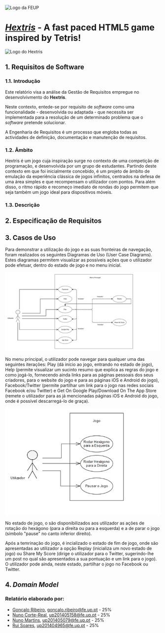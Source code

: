 ![Logo da FEUP](http://www.junifeup.pt/wp-content/uploads/2016/01/feup.png)

# [_Hextris_](https://github.com/Hextris/hextris) - A fast paced HTML5 game inspired by Tetris!

![Logo do Hextris](https://raw.githubusercontent.com/Spininador/hextris/esof_hextris/favicon.ico)

## 1. Requisitos de Software

### 1.1. Introdução <!-- 1 valor -->
Este relatório visa a análise da Gestão de Requisitos empregue no desenvolvivmento do **Hextris**.

Neste contexto, entede-se por requisito de *software* como uma funcionalidade - desenvolvida ou adaptada - que necessita ser implementada para a resolução de um determinado problema que o *software* pretende solucionar.

A Engenharia de Requisitos é um processo que engloba todas as actividades de definição, documentação e manutenção de requisitos.
<!--Este processo é composto por quatro actividades:
* Identificação de Requisitos
* Análise de Requisitos
* Especificação de Requisitos
* Validação de requisitos
Este processo deve ser precedido de um estudos de viabilidade que, a partir das restrições do projecto, determinam se o mesmo é viável e se deve seguir para a identificação de requisitos. No *waterfall model*, a engenharia de requisitos é feita na primeira fase do processo de desenvolvimento. Outros métodos de desenvolvimento de software como o XP e Scrum assumem que a engenharia de requisitos continua ao longo do ciclo de vida do sofware.
-->

### 1.2. Âmbito <!-- 1 valor -->
Hextris é um jogo cuja inspiração surge no contexto de uma competição de programação, e desenvolvida por um grupo de estudantes. Partindo deste contexto em que foi inicialmente concebido, é um projeto de âmbito de emulação da experiência clássica de jogos infinitos, centrados na defesa de uma área simples e que recompensam o utilizador com pontos. Para além disso, o ritmo rápido e recomeço imediato de rondas do jogo permitem que seja também um jogo ideal para dispositivos móveis.
<!--
SuperTux's development purpose is to make a free game, available for anyone to play or even contribute towards. SuperTux is designed for players to be able to enjoy a "Super Mario styled" game with a new environment, where the graphics and gameplay are a refreshing reboot from the original Mario games. The objective was to accomplish this, all while having a humorous side to it, by using the Linux mascot and the universe it alludes to. Another important point of this game is that it's purpose is not only to be fun, but also to be extensive, as in not having a defined end. To serve this purpose, not only are we going to implement the story levels, but also extra levels and addons (using a map editor), made by the community, levels/addons which we plan to be downloadable in game.
-->

### 1.3. Descrição <!-- 1 valor -->

## 2. Especificação de Requisitos <!-- 5 valores -->

## 3. Casos de Uso <!-- 6 valores -->
Para demonstrar a utilização do jogo e as suas fronteiras de navegação, foram realizados os seguintes Diagramas de Uso (User Case Diagrams). Estes diagramas permitem visualizar as possíveis ações que o utilizador pode efetuar, dentro do estado de jogo e no menu inicial.

![Diagrama de Uso do Menu Principal](https://raw.githubusercontent.com/Spininador/hextris/esof_hextris/ESOF-docs/resources/usercasemainmenu.PNG)

No menu principal, o utilizador pode navegar para qualquer uma das seguintes iterações: Play (dá início ao jogo, entrando no estado de jogo), Help (permite visualizar um sucinto resumo que explica as regras do jogo e como jogá-lo, fornecendo ainda links para as páginas pessoais dos seus criadores, para o website do jogo e para as páginas iOS e Android do jogo), Facebook/Twitter (permite partilhar um link para o jogo nas redes sociais Facebook e/ou Twitter) e Get On Google Play/Download On The App Store (remete o utilizador para as já mencionadas páginas iOS e Android do jogo, onde é possível descarregá-lo de graça).

![Diagrama de Uso do Estado de Jogo](https://raw.githubusercontent.com/Spininador/hextris/esof_hextris/ESOF-docs/resources/usercasediagramgame.PNG)

No estado de jogo, o são disponibilizados aos utilizador as ações de rotação do hexágono (para a direita ou para a esquerda) e a de parar o jogo (símbolo "pause" no canto inferior direito).

Após a temrinação do jogo, é incializado o estado de fim de jogo, onde  são apresentadas ao utilizador a opção Replay (inicializa um novo estado de jogo) ou Share My Score (dirige o utilizador para o Twitter, sugerindo-lhe um post no qual são apresentados a sua pontuação e um link para o jogo). O utilizador pode ainda, neste estado, partilhar o jogo no Facebook ou Twitter.

## 4. *Domain Model* <!-- 6 valores -->

### Relatório elaborado por:
* [Gonçalo Ribeiro](https://github.com/gribeirofeup),  goncalo.ribeiro@fe.up.pt - 25%
* [Nuno Corte-Real](https://github.com/nunocr), 	up201405158@fe.up.pt - 25%
* [Nuno Martins](https://github.com/Spininador), 	up201405079@fe.up.pt - 25%
* [Rui Soares](https://github.com/RuiCS),		up201404965@fe.up.pt - 25%
